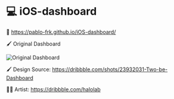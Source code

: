 # 💻 iOS-dashboard
🔗 https://pablo-frk.github.io/iOS-dashboard/

🖌️ Original Dashboard

![Original Dashboard](https://cdn.dribbble.com/userupload/13883650/file/original-a28b0fe0e061e75cfe4e95ecf58b925e.png?resize=1024x768)

🖌️ Design Source: https://dribbble.com/shots/23932031-Two-be-Dashboard

👨‍🎨 Artist: https://dribbble.com/halolab

